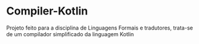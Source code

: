 # Compiler-Kotlin
Projeto feito para a disciplina de Linguagens Formais e tradutores, trata-se de um compilador simplificado da linguagem Kotlin
